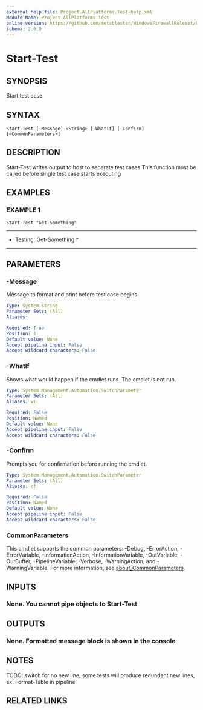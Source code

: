 ```yaml
---
external help file: Project.AllPlatforms.Test-help.xml
Module Name: Project.AllPlatforms.Test
online version: https://github.com/metablaster/WindowsFirewallRuleset/blob/master/Modules/Project.AllPlatforms.Test/Help/en-US/Start-Test.md
schema: 2.0.0
---
```


# Start-Test

## SYNOPSIS

Start test case

## SYNTAX

```none
Start-Test [-Message] <String> [-WhatIf] [-Confirm] [<CommonParameters>]
```

## DESCRIPTION

Start-Test writes output to host to separate test cases
This function must be called before single test case starts executing

## EXAMPLES

### EXAMPLE 1

```none
Start-Test "Get-Something"
```

**************************
* Testing: Get-Something *
**************************

## PARAMETERS

### -Message

Message to format and print before test case begins

```yaml
Type: System.String
Parameter Sets: (All)
Aliases:

Required: True
Position: 1
Default value: None
Accept pipeline input: False
Accept wildcard characters: False
```

### -WhatIf

Shows what would happen if the cmdlet runs.
The cmdlet is not run.

```yaml
Type: System.Management.Automation.SwitchParameter
Parameter Sets: (All)
Aliases: wi

Required: False
Position: Named
Default value: None
Accept pipeline input: False
Accept wildcard characters: False
```

### -Confirm

Prompts you for confirmation before running the cmdlet.

```yaml
Type: System.Management.Automation.SwitchParameter
Parameter Sets: (All)
Aliases: cf

Required: False
Position: Named
Default value: None
Accept pipeline input: False
Accept wildcard characters: False
```

### CommonParameters

This cmdlet supports the common parameters: -Debug, -ErrorAction, -ErrorVariable, -InformationAction, -InformationVariable, -OutVariable, -OutBuffer, -PipelineVariable, -Verbose, -WarningAction, and -WarningVariable. For more information, see [about_CommonParameters](http://go.microsoft.com/fwlink/?LinkID=113216).

## INPUTS

### None. You cannot pipe objects to Start-Test

## OUTPUTS

### None. Formatted message block is shown in the console

## NOTES

TODO: switch for no new line, some tests will produce redundant new lines, ex.
Format-Table in pipeline

## RELATED LINKS
